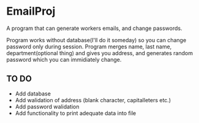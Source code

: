# EmailProj


A program that can generate workers emails, and change passwords. 

Program works without database(I'll do it someday) so you can change password only during session.
Program merges name, last name, department(optional thing) and gives you address, and generates random password which you can immidiately change.

## TO DO
* Add database
* Add walidation of address (blank character, capitalleters etc.)
* Add password walidation
* Add functionality to print adequate data into file
